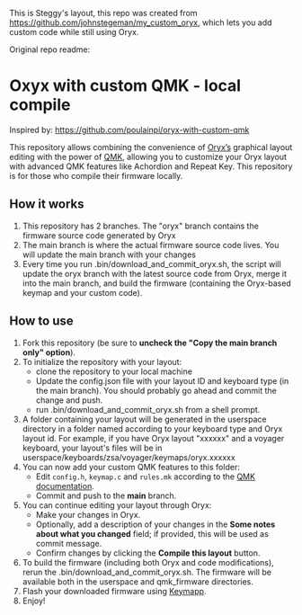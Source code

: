 This is Steggy's layout, this repo was created from https://github.com/johnstegeman/my_custom_oryx, which lets you add custom code while still using Oryx. 

Original repo readme:

# Oxyx with custom QMK - local compile

Inspired by: https://github.com/poulainpi/oryx-with-custom-qmk

This repository allows combining the convenience of [Oryx’s](https://www.zsa.io/oryx) graphical layout editing with the power of [QMK](https://qmk.fm), allowing you to customize your Oryx layout with advanced QMK features like Achordion and Repeat Key. This repository is for those who compile their firmware locally.

## How it works

1. This repository has 2 branches. The "oryx" branch contains the firmware source code generated by Oryx
2. The main branch is where the actual firmware source code lives. You will update the main branch with your changes
3. Every time you run .bin/download_and_commit_oryx.sh, the script will update the oryx branch with the latest source code from Oryx, merge it into the main branch, and build the firmware (containing the Oryx-based keymap and your custom code).

## How to use

1. Fork this repository (be sure to **uncheck the "Copy the main branch only" option**).
2. To initialize the repository with your layout:
   - clone the repository to your local machine
   - Update the config.json file with your layout ID and keyboard type (in the main branch). You should probably go ahead and commit the change and push.
   - run .bin/download_and_commit_oryx.sh from a shell prompt.
3. A folder containing your layout will be generated in the userspace directory in a folder named according to your keyboard type and Oryx layout id. For example, if you have Oryx layout "xxxxxx" and a voyager keyboard, your layout's files will be in userspace/keyboards/zsa/voyager/keymaps/oryx.xxxxxx
4. You can now add your custom QMK features to this folder:
   - Edit `config.h`, `keymap.c` and `rules.mk` according to the [QMK documentation](https://github.com/qmk/qmk_firmware/tree/master/docs/features).
   - Commit and push to the **main** branch.
5. You can continue editing your layout through Oryx:
   - Make your changes in Oryx. 
   - Optionally, add a description of your changes in the **Some notes about what you changed** field; if provided, this will be used as commit message.
   - Confirm changes by clicking the **Compile this layout** button.
6. To build the firmware (including both Oryx and code modifications), rerun the .bin/download_and_commit_oryx.sh. The firmware will be available both in the userspace and qmk_firmware directories.
7. Flash your downloaded firmware using [Keymapp](https://www.zsa.io/flash#flash-keymap).
8. Enjoy!

